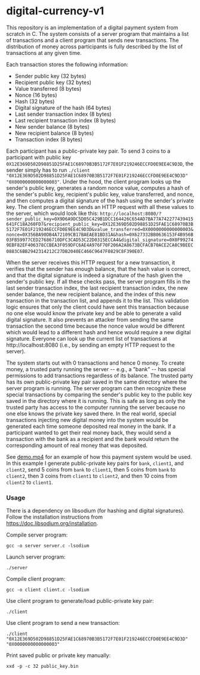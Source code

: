 # digital-currency-v1

This repository is an implementation of a digital payment system from scratch in C. The system consists of a server program that maintains a list of transactions and a client program that sends new transactions. The distribution of money across participants is fully described by the list of transactions at any given time.

Each transaction stores the following information:

* Sender public key (32 bytes)
* Recipient public key (32 bytes)
* Value transferred (8 bytes)
* Nonce (16 bytes)
* Hash (32 bytes)
* Digital signature of the hash (64 bytes)
* Last sender transaction index (8 bytes)
* Last recipient transaction index (8 bytes)
* New sender balance (8 bytes)
* New recipient balance (8 bytes)
* Transaction index (8 bytes)

Each participant has a public-private key pair. To send 3 coins to a participant with public key `0X12E369D502D98851D25FAE1C68970B3B5172F7E01F219246ECCFD0E9EE4C9D3D`, the sender simply has to run `./client "0X12E369D502D98851D25FAE1C68970B3B5172F7E01F219246ECCFD0E9EE4C9D3D" "0X0000000000000003"`. Under the hood, the client program looks up the sender's public key, generates a random nonce value, computes a hash of the sender's public key, recipient's public key, value transferred, and nonce, and then computes a digital signature of the hash using the sender's private key. The client program then sends an HTTP request with all these values to the server, which would look like this: `http://localhost:8080/?sender_public_key=0X9D6A9DC5D05C429B1DCC164426C654AD7BA77A742277439415641FC18A260FD7&recipient_public_key=0X12E369D502D98851D25FAE1C68970B3B5172F7E01F219246ECCFD0E9EE4C9D3D&value_transferred=0X0000000000000003&nonce=0X356BA90DB4A72109CB17BAEAE81BD31A&hash=0X627332BB0636153F4B956B03FB59977CED27686710DFC3CAD53C22D0315ECCA4&digital_signature=0X0F992749EBF82EF406378CCBEA3F059DFC6AE4A976F70F206A2A8673BCFACB70ACE2CA8C9BEEC0883C6BB2942314212C27DB2040EC466C9647F0829C8F390E07`.

When the server receives this HTTP request for a new transaction, it verifies that the sender has enough balance, that the hash value is correct, and that the digital signature is indeed a signature of the hash given the sender's public key. If all these checks pass, the server program fills in the last sender transaction index, the last recipient transaction index, the new sender balance, the new recipient balance, and the index of this new transaction in the transaction list, and appends it to the list. This validation logic ensures that only the client could have sent this transaction because no one else would know the private key and be able to generate a valid digital signature. It also prevents an attacker from sending the same transaction the second time because the nonce value would be different which would lead to a different hash and hence would require a new digital signature. Everyone can look up the current list of transactions at http://localhost:8080 (i.e., by sending an empty HTTP request to the server).

The system starts out with 0 transactions and hence 0 money. To create money, a trusted party running the server -- e.g., a "bank" -- has special permissions to add transactions regardless of its balance. The trusted party has its own public-private key pair saved in the same directory where the server program is running. The server program can then recognize these special transactions by comparing the sender's public key to the public key saved in the directory where it is running. This is safe as long as only the trusted party has access to the computer running the server because no one else knows the private key saved there. In the real world, special transactions injecting new digital money into the system would be generated each time someone deposited real money in the bank. If a participant wanted to get their real money back, they would send a transaction with the bank as a recipient and the bank would return the corresponding amount of real money that was deposited.

See [demo.mp4](https://github.com/simassakenis/digital-currency-v1/blob/main/demo.mp4) for an example of how this payment system would be used. In this example I generate public-private key pairs for `bank`, `client1`, and `client2`, send 5 coins from `bank` to `client1`, then 5 coins from `bank` to `client2`, then 3 coins from `client1` to `client2`, and then 10 coins from `client2` to `client1`.

### Usage

There is a dependency on libsodium (for hashing and digital signatures). Follow the installation instructions from https://doc.libsodium.org/installation.

Compile server program:
```
gcc -o server server.c -lsodium
```

Launch server program:
```
./server
```

Compile client program:
```
gcc -o client client.c -lsodium
```

Use client program to generate/load public-private key pair:
```
./client
```

Use client program to send a new transaction:
```
./client "0X12E369D502D98851D25FAE1C68970B3B5172F7E01F219246ECCFD0E9EE4C9D3D" "0X0000000000000003"
```

Print saved public or private key manually:
```
xxd -p -c 32 public_key.bin
```

